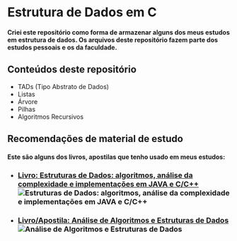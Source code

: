 # Estrutura de Dados em C
#### Criei este repositório como forma de armazenar alguns dos meus estudos em estrutura de dados. Os arquivos deste repositório fazem parte dos estudos pessoais e os da faculdade.

## Conteúdos deste repositório
* TADs (Tipo Abstrato de Dados)
* Listas
* Árvore
* Pilhas
* Algoritmos Recursivos

## Recomendações de material de estudo
#### Este são alguns dos livros, apostilas que tenho usado em meus estudos:

* ### [Livro: Estruturas de Dados: algoritmos, análise da complexidade e implementações em JAVA e C/C++](https://github.com/free-educa/books/blob/main/books/Estrutura%20de%20Dados%2C%20algoritmos%2C%20an%C3%A1lise%20da%20complexidade%20e%20implementa%C3%A7%C3%B5es%20em%20Java%20e%20C%2C%20C--.pdf)<br><img alt="Estruturas de Dados: algoritmos, análise da complexidade e implementações em JAVA e C/C++" src="https://m.media-amazon.com/images/I/51MGy-9TNUL.jpg">

* ### [Livro/Apostila: Análise de Algoritmos e Estruturas de Dados](https://www.ime.usp.br/~mota/livros/livro_AAED.pdf)<br><img src="https://i.ibb.co/3dKLJdm/livro-AAED-1.png" alt="Análise de Algoritmos e Estruturas de Dados" border="0">

